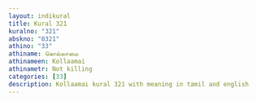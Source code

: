 ```yaml
---
layout: indikural
title: Kural 321
kuralno: "321"
abskno: "0321"
athino: "33"
athiname: கொல்லாமை
athinameen: Kollaamai
athinametr: Not killing
categories: [33]
description: Kollaamai kural 321 with meaning in tamil and english 
---
```


